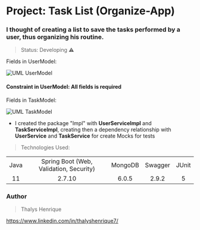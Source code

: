 # Project: Task List (Organize-App)

### I thought of creating a list to save the tasks performed by a user, thus organizing his routine.

> Status: Developing ⚠️

Fields in UserModel:

![UML UserModel](https://github.com/thalyshenrique7/organize-app/assets/100730757/e07f7d07-7108-4402-8e65-dc424b5eb29c)

#### Constraint in UserModel: All fields is required

Fields in TaskModel:

![UML TaskModel](https://github.com/thalyshenrique7/organize-app/assets/100730757/ff5d7f2c-ebd5-4f2e-9257-6639e4f7b0c9)

+ I created the package "Impl" with <b>UserServiceImpl</b> and <b>TaskServiceImpl</b>, creating then 
a dependency relationship with <b>UserService</b> and <b>TaskService</b> for create Mocks for tests

> Technologies Used:

<table>
<tr align="center">
<td>Java</td>
<td>Spring Boot (Web, Validation, Security)</td>
<td>MongoDB</td>
<td>Swagger</td>
<td>JUnit</td>
</tr>

<tr align="center">
<td>11</td>
<td>2.7.10</td>
<td>6.0.5</td>
<td>2.9.2</td>
<td>5</td>
</tr>
</table>

### Author
> Thalys Henrique

https://www.linkedin.com/in/thalyshenrique7/
